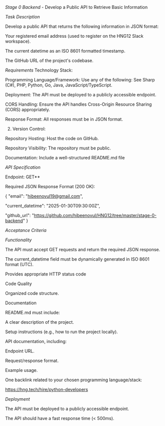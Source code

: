 *Stage 0 Backend* - Develop a Public API to Retrieve Basic Information

*Task Description*

Develop a public API that returns the following information in JSON format:

Your registered email address (used to register on the HNG12 Slack workspace).

The current datetime as an ISO 8601 formatted timestamp.

The GitHub URL of the project's codebase.

*Requirements*
Technology Stack:

Programming Language/Framework: Use any of the following: See Sharp (C#), PHP, Python, Go, Java, JavaScript/TypeScript.

Deployment: The API must be deployed to a publicly accessible endpoint.

CORS Handling: Ensure the API handles Cross-Origin Resource Sharing (CORS) appropriately.

Response Format: All responses must be in JSON format.

2. Version Control:

Repository Hosting: Host the code on GitHub.

Repository Visibility: The repository must be public.

Documentation: Include a well-structured README.md file

*API Specification*

Endpoint: GET** <your-url>

Required JSON Response Format (200 OK):

{
  "email": "hibeenovul19@gmail.com",

  "current_datetime": "2025-01-30T09:30:00Z",

  "github_url": "<https://github.com/hibeenovul/HNG12/tree/master/stage-0-backend>"
}


*Acceptance Criteria*

*Functionality*

The API must accept GET requests and return the required JSON response.

The current_datetime field must be dynamically generated in ISO 8601 format (UTC).

Provides appropriate HTTP status code

Code Quality

Organized code structure.

Documentation

README.md must include:

A clear description of the project.

Setup instructions (e.g., how to run the project locally).

API documentation, including:

Endpoint URL.

Request/response format.

Example usage.

One backlink related to your chosen programming language/stack:

https://hng.tech/hire/python-developers

*Deployment*

The API must be deployed to a publicly accessible endpoint.

The API should have a fast response time (< 500ms).
